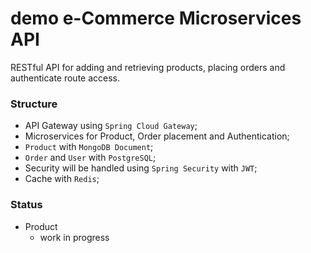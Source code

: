 # demo e-Commerce Microservices API
RESTful API for adding and retrieving products, placing orders and authenticate route access.

### Structure
- API Gateway using ``Spring Cloud Gateway``;
- Microservices for Product, Order placement and Authentication;
- ``Product`` with ``MongoDB Document``;
- ``Order`` and ``User`` with ``PostgreSQL``;
- Security will be handled using ``Spring Security`` with ``JWT``;
- Cache with ``Redis``;

### Status
- Product
  - work in progress